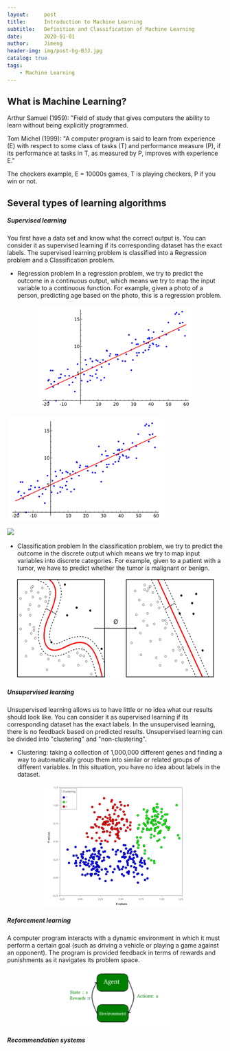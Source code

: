 ```yaml
---
layout:     post
title:      Introduction to Machine Learning
subtitle:   Definition and Classification of Machine Learning
date:       2020-01-01
author:     Jimeng
header-img: img/post-bg-BJJ.jpg
catalog: true
tags:
    - Machine Learning
---
```

 
## What is Machine Learning?

Arthur Samuel (1959): "Field of study that gives computers the ability to learn without being explicitly programmed.

Tom Michel (1999): "A computer program is said to learn from experience (E) with respect to some class of tasks (T) and performance measure (P), if its performance at tasks in T, as measured by P, improves with experience E." 

The checkers example, E = 10000s games, T is playing checkers, P if you win or not.

## Several types of learning algorithms

##### Supervised learning
You first have a data set and know what the correct output is. You can consider it as supervised learning if its corresponding dataset has the exact labels. The supervised learning problem is classified into a Regression problem and a Classification problem.

- Regression problem
In a regression problem, we try to predict the outcome in a continuous output, which means we try to map the input variable to a continuous function. For example, given a photo of a person, predicting age based on the photo, this is a regression problem.

<div align="center">
<img src="https://github.com/JimengShi/JimengShi.github.io/blob/master/img/Regressioni.png" alt="Regression" >
</div>

![images](https://github.com/JimengShi/JimengShi.github.io/blob/master/img/Regressioni.png)

[![](http://upload-images.jianshu.io/upload_images/2178672-d58bb45f9faedb70.jpg)](http://qiubaiying.github.io/)


- Classification problem
In the classification problem, we try to predict the outcome in the discrete output which means we try to map input variables into discrete categories. For example, given to a patient with a tumor, we have to predict whether the tumor is malignant or benign. 

<div align="center">
<img src="https://github.com/JimengShi/JimengShi.github.io/blob/master/img/Classification.png" alt="Classification" >
</div>

##### Unsupervised learning
Unsupervised learning allows us to have little or no idea what our results should look like. You can consider it as supervised learning if its corresponding dataset has the exact labels. In the unsupervised learning, there is no feedback based on predicted results. Unsupervised learning can be divided into "clustering" and "non-clustering". 

- Clustering: taking a collection of 1,000,000 different genes and finding a way to automatically group them into similar or related groups of different variables. In this situation, you have no idea about labels in the dataset.
<div align="center">
<img src="https://github.com/JimengShi/JimengShi.github.io/blob/master/img/post_clustering.png" alt="post_clustering" >
</div>


##### Reforcement learning
A computer program interacts with a dynamic environment in which it must perform a certain goal (such as driving a vehicle or playing a game against an opponent). The program is provided feedback in terms of rewards and punishments as it navigates its problem space.

<div align="center">
<img src="https://github.com/JimengShi/JimengShi.github.io/blob/master/img/post_reforcement.png" width=50% alt="post_reforcement" >
</div>

##### Recommendation systems
